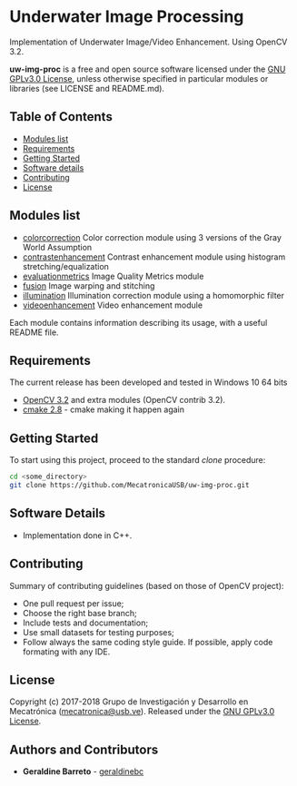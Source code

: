 # Underwater Image Processing

Implementation of Underwater Image/Video Enhancement. Using OpenCV 3.2.

**uw-img-proc** is a free and open source software licensed under the [GNU GPLv3.0 License](https://en.wikipedia.org/wiki/GNU_General_Public_License), unless otherwise specified in particular modules or libraries (see LICENSE and README.md).

## Table of Contents
- [Modules list](#modules-list)
- [Requirements](#requirements)
- [Getting Started](#getting-started)
- [Software details](#software-details)
- [Contributing](#contributing)
- [License](#license)

## Modules list
- [colorcorrection](https://github.com/MecatronicaUSB/uw-img-proc/tree/master/modules/colorcorrection) Color correction module using 3 versions of the Gray World Assumption
- [contrastenhancement](https://github.com/MecatronicaUSB/uw-img-proc/tree/master/modules/contrastenhancement) Contrast enhancement module using histogram stretching/equalization
- [evaluationmetrics](https://github.com/MecatronicaUSB/uw-img-proc/tree/master/modules/evaluationmetrics) Image Quality Metrics module
- [fusion](https://github.com/MecatronicaUSB/uw-img-proc/tree/master/modules/fusion) Image warping and stitching
- [illumination](https://github.com/MecatronicaUSB/uw-img-proc/tree/master/modules/illumination) Illumination correction module using a homomorphic filter
- [videoenhancement](https://github.com/MecatronicaUSB/uw-img-proc/tree/master/modules/videoenhancement) Video enhancement module

Each module contains information describing its usage, with a useful README file.

## Requirements

The current release has been developed and tested in Windows 10 64 bits

- [OpenCV 3.2](http://opencv.org) and extra modules (OpenCV contrib 3.2).
- [cmake 2.8](https://cmake.org/) - cmake making it happen again

## Getting Started

To start using this project, proceed to the standard *clone* procedure:

```bash
cd <some_directory>
git clone https://github.com/MecatronicaUSB/uw-img-proc.git
```

## Software Details

- Implementation done in C++.

## Contributing

Summary of contributing guidelines (based on those of OpenCV project):

* One pull request per issue;
* Choose the right base branch;
* Include tests and documentation;
* Use small datasets for testing purposes;
* Follow always the same coding style guide. If possible, apply code formating with any IDE.

## License

Copyright (c) 2017-2018 Grupo de Investigación y Desarrollo en Mecatrónica (<mecatronica@usb.ve>).
Released under the [GNU GPLv3.0 License](LICENSE). 

## Authors and Contributors

* **Geraldine Barreto** - [geraldinebc](https://github.com/geraldinebc)
